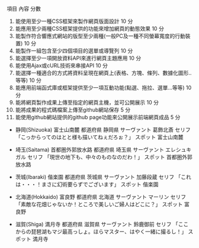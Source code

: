 項目	內容	分數
1.	能使用至少一種CSS框架來製作網頁版面設計	10 分
2.	能應用至少兩種CSS框架提供的功能來增加網頁的動態效果	10 分
3.	能製作符合響應式網站的版型至少兩種(一般PC及一種不同螢幕寬度的行動裝置)	10 分
4.	能製作一組包含至少四個項目的選單或導覽列	10 分
5.	能選擇至少一項開放資料API來進行網頁主題應用	10 分
6.	能使用Ajax或cURL技術來串接API	10 分
7.	能選擇一種適合的方式將資料呈現在網頁上(表格、方塊、條列、數據化圖形..等等)	10 分
8.	能應用前端函式庫或框架提供至少一項互動功能(點選、拖拉、選單…等等)	10 分
9.	能將網頁製作成果上傳至指定的網頁主機，並可公開展示	10 分
10.	能將成果的程式碼檔案上傳至github網站保存	5 分
11.	能使用github網站提供的github page功能來公開展示前端網頁成品	5 分


- 静岡(Shizuoka) 富士山南麓
 都道府県
静岡県
 サーヴァント
葛飾北斎
 セリフ
「こっからってのはとと様も描いてねぇだろぉ？」
 スポット
富士山南麓
- 埼玉(Saitama) 首都圏外郭放水路
 都道府県
埼玉県
 サーヴァント
エレシュキガル
 セリフ
「現世の地下も、中々のものなのだわ！」
 スポット
首都圏外郭放水路

- 茨城(Ibaraki) 偕楽園
 都道府県
茨城県
 サーヴァント
加藤段蔵
 セリフ
「これは・・・！まさに幻術要らずでございます」
 スポット
偕楽園
- 北海道(Hokkaido) 富良野
 都道府県
北海道
 サーヴァント
マーリン
 セリフ
「素敵な花畑じゃないか！ところで美しいご婦人はどこに？」
 スポット
富良野
- 滋賀(Shiga) 満月寺
 都道府県
滋賀県
 サーヴァント
鈴鹿御前
 セリフ
「ここからの琵琶湖もマジ最高っしょ。ほらマスター、はやく一緒に撮るし！」
 スポット
満月寺